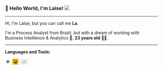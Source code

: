 ### 👋 Hello World, I'm Laise!  <img src="https://github.com/TheDudeThatCode/TheDudeThatCode/blob/master/Assets/Earth.gif" width="24px">


---- 


Hi, I'm Laise, but you can call me **La**. 

I'm a Process Analyst from Brazil, but with a dream of working with Business Intellience & Analytics 💚, **23 years old** 👶🏻.  


----


**Languages and Tools:**  

<code><img height="20" src="https://github.com/LaiseLopes/LaiseLopes/blob/master/microsoft_excel_logo_250_250_0.png"></code>
<code><img height="20" src="https://github.com/LaiseLopes/LaiseLopes/blob/master/social-default-image.png"></code>
<code><img height="20" src="https://github.com/LaiseLopes/LaiseLopes/blob/master/tableau.png"></code>

